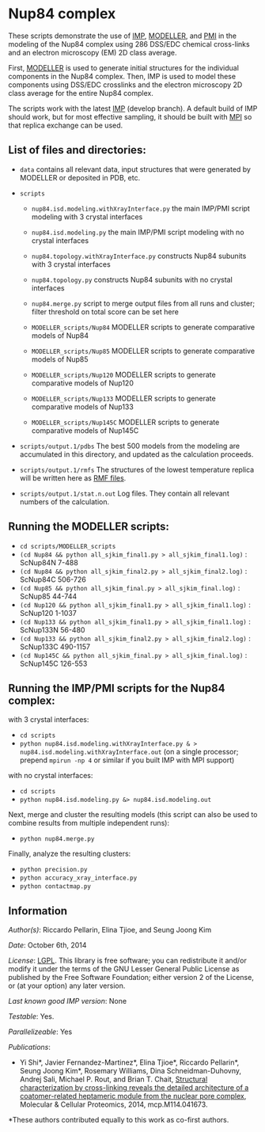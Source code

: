 # Nup84 complex

These scripts demonstrate the use of [IMP](http://salilab.org/imp), [MODELLER](http://salilab.org/modeller), and [PMI](https://github.com/salilab/pmi) in the modeling of the Nup84 complex using 286 DSS/EDC chemical cross-links and an electron microscopy (EM) 2D class average.

First, [MODELLER](http://salilab.org/modeller) is used to generate
initial structures for the individual components in the Nup84 complex. Then, IMP
is used to model these components using DSS/EDC crosslinks and the electron microscopy 2D class average for the entire Nup84 complex.

The scripts work with the latest [IMP](http://salilab.org/imp) (develop branch).
A default build of IMP should work, but for most effective sampling, it should
be built with [MPI](http://integrativemodeling.org/nightly/doc/html/namespaceIMP_1_1mpi.html) so that replica exchange can be used.

## List of files and directories:

- `data`		                         contains all relevant data, input structures that were generated by MODELLER or deposited in PDB, etc.

- `scripts`
  - `nup84.isd.modeling.withXrayInterface.py`  the main IMP/PMI script modeling with 3 crystal interfaces
  - `nup84.isd.modeling.py`                    the main IMP/PMI script modeling with no crystal interfaces

  - `nup84.topology.withXrayInterface.py`      constructs Nup84 subunits with 3 crystal interfaces
  - `nup84.topology.py`                        constructs Nup84 subunits with no crystal interfaces

  - `nup84.merge.py`                           script to merge output files from all runs and cluster; filter threshold on total score can be set here
 
  - `MODELLER_scripts/Nup84` MODELLER scripts to generate comparative models of Nup84

  - `MODELLER_scripts/Nup85` MODELLER scripts to generate comparative models of Nup85

  - `MODELLER_scripts/Nup120` MODELLER scripts to generate comparative models of Nup120

  - `MODELLER_scripts/Nup133` MODELLER scripts to generate comparative models of Nup133

  - `MODELLER_scripts/Nup145C` MODELLER scripts to generate comparative models of Nup145C

- `scripts/output.1/pdbs`    The best 500 models from the modeling are accumulated in this directory, and updated as the calculation proceeds.
- `scripts/output.1/rmfs`    The structures of the lowest temperature replica will be written here as [RMF files](http://integrativemodeling.org/rmf/).
- `scripts/output.1/stat.n.out`	 Log files. They contain all relevant numbers of the calculation.

## Running the MODELLER scripts:
- `cd scripts/MODELLER_scripts`
- `(cd Nup84 && python all_sjkim_final1.py > all_sjkim_final1.log)` : ScNup84N 7-488
- `(cd Nup84 && python all_sjkim_final2.py > all_sjkim_final2.log)` : ScNup84C 506-726
- `(cd Nup85 && python all_sjkim_final.py > all_sjkim_final.log)` : ScNup85 44-744
- `(cd Nup120 && python all_sjkim_final1.py > all_sjkim_final1.log)` : ScNup120 1-1037
- `(cd Nup133 && python all_sjkim_final1.py > all_sjkim_final1.log)` : ScNup133N 56-480
- `(cd Nup133 && python all_sjkim_final2.py > all_sjkim_final2.log)` : ScNup133C 490-1157
- `(cd Nup145C && python all_sjkim_final.py > all_sjkim_final.log)` : ScNup145C 126-553

## Running the IMP/PMI scripts for the Nup84 complex:
with 3 crystal interfaces:
- `cd scripts`
- `python nup84.isd.modeling.withXrayInterface.py & > nup84.isd.modeling.withXrayInterface.out` (on a single processor; prepend `mpirun -np 4` or similar if you built IMP with MPI support)

with no crystal interfaces:
- `cd scripts`
- `python nup84.isd.modeling.py &> nup84.isd.modeling.out`

Next, merge and cluster the resulting models (this script can also be used to
combine results from multiple independent runs):
- `python nup84.merge.py`

Finally, analyze the resulting clusters:
- `python precision.py`
- `python accuracy_xray_interface.py`
- `python contactmap.py`

## Information

_Author(s)_: Riccardo Pellarin, Elina Tjioe, and Seung Joong Kim

_Date_: October 6th, 2014

_License_: [LGPL](http://www.gnu.org/licenses/old-licenses/lgpl-2.1.html).
This library is free software; you can redistribute it and/or
modify it under the terms of the GNU Lesser General Public
License as published by the Free Software Foundation; either
version 2 of the License, or (at your option) any later version.

_Last known good IMP version_: None

_Testable_: Yes.

_Parallelizeable_: Yes

_Publications_:
 - Yi Shi\*, Javier Fernandez-Martinez\*, Elina Tjioe\*, Riccardo Pellarin\*, Seung Joong Kim\*, Rosemary Williams, Dina Schneidman-Duhovny, Andrej Sali, Michael P. Rout, and Brian T. Chait, [Structural characterization by cross-linking reveals the detailed architecture of a coatomer-related heptameric module from the nuclear pore complex](http://mcponline.org/content/early/2014/08/26/mcp.M114.041673), Molecular & Cellular Proteomics, 2014, mcp.M114.041673.

 \*These authors contributed equally to this work as co-first authors.
